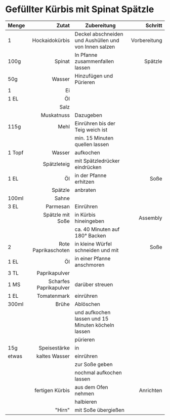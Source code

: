 # Gefüllter Kürbis mit Spinat Spätzle

|Menge|Zutat|Zubereitung|Schritt|
|:----|----:|-----------|-:|
|1|Hockaidokürbis|Deckel abschneiden und Aushüllen und von Innen salzen|Vorbereitung
|100g |Spinat|In Pfanne zusammenfallen lassen|Spätzle|
|50g |Wasser|Hinzufügen und Pürieren||
|1|Ei|||
|1 EL|Öl|||
||Salz||
||Muskatnuss|Dazugeben|
|115g|Mehl|Einrühren bis der Teig weich ist|
|||min. 15 Minuten quellen lassen|
|1 Topf| Wasser| aufkochen||
||Spätzleteig| mit Spätzledrücker eindrücken|
|1 EL|Öl|in der Pfanne erhitzen| Soße|
||Spätzle|anbraten|
|100ml| Sahne| |
|3 EL|Parmesan| Einrühren|
||Spätzle mit Soße|in Kürbis hineingeben|Assembly
|||ca. 40 Minuten auf 180° Backen|
|2|Rote Paprikaschoten|in kleine Würfel schneiden und mit|Soße|
|1 EL|Öl| in einer Pfanne anschmoren|
|3 TL|Paprikapulver|
|1 MS|Scharfes Paprikapulver| darüber streuen
|1 EL| Tomatenmark| einrühren|
|300ml| Brühe| Ablöschen|
|||und aufkochen lassen und 15 Minuten köcheln lassen|
|||pürieren||
|15g|Speisestärke|in|
|etwas|kaltes Wasser|einrühren|
|||zur Soße geben|
|||nochmal aufkochen lassen|
||fertigen Kürbis|aus dem Ofen nehmen|Anrichten
|||halbieren|
||"Hirn"|mit Soße übergießen|
